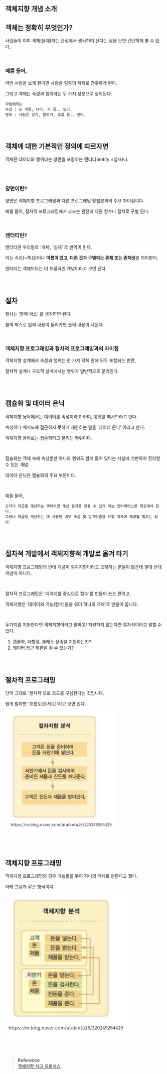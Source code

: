 ## 객체지향 개념 소개

## 객체는 정확히 무엇인가?

사람들이 이미 객체(물체)라는 관점에서 생각하며 산다는 점을 보면 간단하게 볼 수 있다.

<br/>

### 예를 들어,

어떤 사람을 보게 된다면 사람을 일종의 객체로 간주하게 된다.

그리고 객체는 속성과 행위라는 두 가지 성분으로 정의된다.

```
사람에게는
속성 : 눈 색깔, 나이, 키 등.. 있다.
행위 : 사람은 걷기, 말하기, 호흡 등.. 있다.
```

<br/><br/>

## 객체에 대한 기본적인 정의에 따르자면

객체란 데이터와 행위라는 양면을 포함하는 엔터티(entity =실재)다.

<br/><br/>

### 양면이란?

양면은 객체지향 프로그래밍과 다른 프로그래밍 방법론과의 주요 차이점이다.

예를 들어, 절차적 프로그래밍에서 코드는 완전히 다른 함수나 절차로 구별 된다.

<br/>

### 엔터티란?

엔터티란 우리말로 ‘개체’, ‘실재’ 로 번역이 된다.

이는 속성(=특성)이나 **이름이 있고, 다른 것과 구별되는 존재 또는 존재성**을 의미한다.

엔터티는 객체보다는 더 포괄적인 개념이라고 보면 된다.

<br/><br/>

## 절차

절차는 ‘블랙 박스’ 를 생각하면 된다.

블랙 박스로 입력 내용이 들어가면 출력 내용이 나온다.

<br/>

### 객체지향 프로그래밍과 절차적 프로그래밍과의 차이점

객체지향 설계에서 속성과 행위는 한 가지 객체 안에 모두 포함되는 반면,

절차적 설계나 구조적 설계에서는 행위가 일반적으로 분리된다.

<br/><br/>

## 캡슐화 및 데이터 은닉

객체지향 용어에서는 데이터를 속성이라고 하며, 행위를 메서드라고 한다. 

속성이나 메서드에 접근하지 못하게 제한하는 일을 ‘데이터 은닉’ 이라고 한다.

객체지향 용어로는 캡슐화라고 불리는 행위이다.

<br/>

캡슐화는 객체 속에 속성뿐만 아니라 행위도 함께 들어 있다는 사실에 기반하여 정의할 수 있는 개념

데이터 은닉은 캡슐화의 주요 부분이다.

<br/>

예들 들어, 

```
숫자의 제곱을 계산하는 객체라면 계산 결과를 얻을 수 있게 하는 인터페이스를 제공해야 한다. 
그러나 제곱을 계산하는 데 사용된 내부 속성 및 알고리즘을 요청 객체에 제공할 필요는 없다.
```

<br/><br/>

## 절차적 개발에서 객체지향적 개발로 옮겨 타기

객체지향 프로그래밍의 반대 개념이 절차지향이라고 오해하는 분들이 많은데 절대 반대 개념이 아니다.

<br/>

절차적 프로그래밍은 '데이터를 중심으로 함수'를 만들어 쓰는 편이고, 

객체지향은 '데이터와 기능(함수)들을 묶어 하나의 객체'로 만들어 씁니다.

<br/>

두가지를 지원한다면 객체지향이라고 말하고! 지원하지 않는다면 절차적이라고 말할 수 있다.

1. 캡슐화, 다형성, 클래스 상속을 지원하는가?
2. 데이터 접근 제한을 걸 수 있는가?

<br/><br/>

## 절차적 프로그래밍

단어 그대로 '절차적'으로 코드를 구성한다는 것입니다. 

쉽게 말하면 '흐름도(순서도)'라고 보면 된다.

![이미지](/img/사고프로세스1.PNG)

<br/><br/>

## 객체지향 프로그래밍

객체지향 프로그래밍의 경우 기능들을 묶어 하나의 객체로 만든다고 했다.

아래 그림과 같은 형식이다.

![이미지](/img/사고프로세스2.PNG)


<br/><br/>

>**Reference** 
> <br/> [객체지향 사고 프로세스](http://www.yes24.com/Product/Goods/90688759)